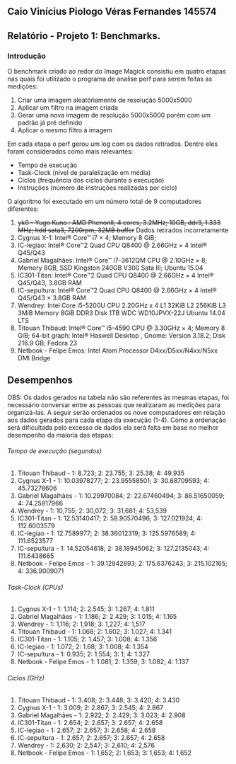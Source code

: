 ## Caio Vinícius Piologo Véras Fernandes 145574
## Relatório - Projeto 1: Benchmarks.

### Introdução

O benchmark criado ao redor do Image Magick consistiu em quatro etapas nas quais foi utilizado o programa de analise perf para serem feitas as medições:
  1. Criar uma imagem aleatóriamente de resolução 5000x5000
  2. Aplicar um filtro na imagem criada
  3. Gerar uma nova imagem de resolução 5000x5000 porém com um padrão já pré definido
  4. Aplicar o mesmo filtro à imagem

Em cada etapa o perf gerou um log com os dados retirados. Dentre eles foram considerados como mais relevantes:
  - Tempo de execução
  - Task-Clock (nível de paralelização em média)
  - Ciclos (frequência dos ciclos durante a execução)
  - Instruções (número de instruções realizadas por ciclo)

O algoritmo foi executado em um número total de 9 computadores diferentes:
  1. ~~yk0 - Yugo Kuno : AMD PhenonII, 4 cores, 3.2MHz; 10GB, ddr3, 1.333 MHz; hdd sata3, 7200rpm, 32MB buffer~~ Dados retirados incorretamente
  2. Cygnus X-1: Intel® Core™ i7 × 4;  Memory 8 GiB;  
  3. IC-legiao: Intel® Core™2 Quad CPU Q8400 @ 2.66GHz × 4 Intel® Q45/Q43 
  4. Gabriel Magalhães: Intel® Core™ i7-3612QM CPU @ 2.10GHz × 8; Memory 8GB, SSD Kingston 240GB V300 Sata III;  Ubuntu 15.04 
  5. IC301-Titan: Intel® Core™2 Quad CPU Q8400 @ 2.66GHz × 4 Intel® Q45/Q43, 3.8GB RAM
  6. IC-sepultura: Intel® Core™2 Quad CPU Q8400 @ 2.66GHz × 4 Intel® Q45/Q43 × 3.8GB RAM
  7. Wendrey: Intel Core i5-5200U CPU 2.20GHz x 4 L1 32KiB L2 256KiB L3 3MiB Memory 8GiB DDR3 Disk 1TB WDC WD10JPVX-22J Ubuntu 14.04 LTS
  8. Titouan Thibaud: Intel® Core™ i5-4590 CPU @ 3.30GHz × 4;  Memory 8 GiB;  64-bit graph: Intel® Haswell Desktop , Gnome: Version 3.18.2; Disk 216.9 GB; Fedora 23
  9. Netbook - Felipe Emos: Intel Atom Processor D4xx/D5xx/N4xx/N5xx DMI Bridge

## Desempenhos

OBS: Os dados gerados na tabela não são referentes às mesmas etapas, foi necessário conversar entre as pessoas que realizaram as medições para organizá-las.
A seguir serão ordenados os nove computadores em relação aos dados gerados para cada etapa da execução (1-4). Como a ordenação será dificultada pelo excesso de dados ela será feita em base no melhor desempenho da maioria das etapas:
###### Tempo de execução (segundos)
1. Titouan Thibaud - 1: 8.723; 2: 23.755; 3: 25.38; 4: 49.935
2. Cygnus X-1 - 1: 10.03978277; 2: 23.95558501; 3: 30.68709593; 4: 45.73278606
3. Gabriel Magalhães - 1: 10.29970084; 2: 22.67460494; 3: 86.51650059; 4: 74.25917966
4. Wendrey - 1: 10,755; 2: 30,072; 3: 31,681; 4: 53,539
5. IC301-Titan - 1: 12.53140417; 2: 58.90570496; 3: 127.021924; 4: 112.6003579
6. IC-legiao - 1: 12.7589977; 2: 38.36012319; 3: 125.5976589; 4: 111.6523577
7. IC-sepultura - 1: 14.52054618; 2: 38.18945062; 3: 127.2135043; 4: 111.6438665
8. Netbook - Felipe Emos - 1: 39.12942893; 2: 175.6376243; 3: 215.102165; 4: 336.9009071

###### Task-Clock (CPUs)
1. Cygnus X-1 - 1: 1.114; 2: 2.545; 3: 1.267; 4: 1.811
2. Gabriel Magalhães - 1: 1.186; 2: 2.429; 3: 1.015; 4: 1.165
3. Wendrey - 1: 1,116; 2: 1,918; 3: 1,227; 4: 1,517
4. Titouan Thibaud - 1: 1.068; 2: 1.602; 3: 1.027; 4: 1.341
5. IC301-Titan - 1: 1.105; 2: 1.457; 3: 1.008; 4: 1.356
6. IC-legiao - 1: 1.072; 2: 1.68; 3: 1.008; 4: 1.354
7. IC-sepultura - 1: 0.935; 2: 1.554; 3: 1; 4: 1.327
8. Netbook - Felipe Emos - 1: 1.081; 2: 1.359; 3: 1.082; 4: 1.137

###### Ciclos (GHz)
1. Titouan Thibaud - 1: 3.408; 2: 3.448; 3: 3.420; 4: 3.430
2. Cygnus X-1 - 1: 3.009; 2: 2.867; 3: 2.545; 4: 2.867
3. Gabriel Magalhães - 1: 2.922; 2: 2.429; 3: 3.023; 4: 2.908
4. IC301-Titan - 1: 2.654; 2: 2.657; 3: 2.657; 4: 2.658
5. IC-legiao - 1: 2.657; 2: 2.657; 3: 2.658; 4: 2.658
6. IC-sepultura - 1: 2.657; 2: 2.657; 3: 2.657; 4: 2.658
7. Wendrey - 1: 2,630; 2: 2,547; 3: 2,610; 4: 2,576
8. Netbook - Felipe Emos - 1: 1,652; 2: 1,653; 3: 1,653; 4: 1,652


